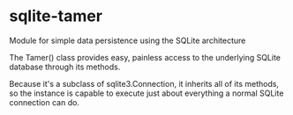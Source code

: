 # sqlite-tamer
Module for simple data persistence using the SQLite architecture

The Tamer() class provides easy, painless access to the underlying SQLite database through its methods.

Because it's a subclass of sqlite3.Connection, it inherits all of its methods, so the instance is capable to execute just about everything a normal SQLite connection can do.
